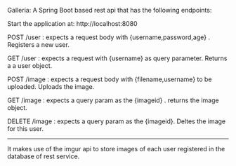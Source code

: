 Galleria: A Spring Boot based rest api that has the following endpoints:


Start the application at:         http://localhost:8080


POST /user : expects a request body with {username,password,age} . Registers a new user.

GET /user : expects a request with {username} as query parameter. Returns a a user object.

POST /image : expects a request body with {filename,username} to be uploaded. Uploads the image.

GET /image : expects a query param as the {imageid} . returns the image object.

DELETE /image : expects a query param as the {imageid}. Deltes the image for this user.



---------------------------

It makes use of the imgur api to store images of each user registered in the database of rest service.


